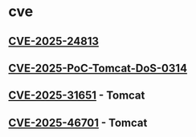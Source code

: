 # cve
## [CVE-2025-24813](https://github.com/gregk4sec/CVE-2025-24813)
## [CVE-2025-PoC-Tomcat-DoS-0314](https://github.com/gregk4sec/CVE-2025-PoC-Tomcat-DoS-0314)
## [CVE-2025-31651](https://github.com/gregk4sec/CVE-2025-31651) - Tomcat
## [CVE-2025-46701](https://github.com/gregk4sec/CVE-2025-46701) - Tomcat
